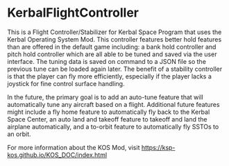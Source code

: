 # KerbalFlightController
This is a Flight Controller/Stabilizer for Kerbal Space Program that uses the Kerbal Operating System Mod. This controller features better hold features than are offered in the default game including: a bank hold controller and pitch hold controller which are all able to be tuned and saved via the user interface. The tuning data is saved on command to a JSON file so the previous tune can be loaded again later. The benefit of a stability controller is that the player can fly more efficiently, especially if the player lacks a joystick for fine control surface handling. 

In the future, the primary goal is to add an auto-tune feature that will automatically tune any aircraft based on a flight. Additional future features might include a fly home feature to automatically fly back to the Kerbal Space Center, an auto land and takeoff feature to takeoff and land the airplane automatically, and a to-orbit feature to automatically fly SSTOs to an orbit.

For more information about the KOS Mod, visit https://ksp-kos.github.io/KOS_DOC/index.html
